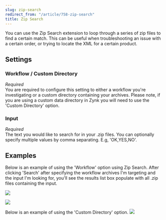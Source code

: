 ```yaml
---
slug: zip-search
redirect_from: "/article/758-zip-search"
title: Zip Search
---
```

You can use the Zip Search extension to loop through a series of zip files to find a certain match. This can be useful when troubleshooting an issue with a certain order, or trying to locate the XML for a certain product.

## Settings
### Workflow / Custom Directory
_Required_  
You are required to configure this setting to either a workflow you're investigating or a custom directory containing your archives. Please note, if you are using a custom data directory in Zynk you will need to use the 'Custom Directory' option.

### Input
_Required_  
The text you would like to search for in your .zip files. You can optionally specify multiple values by comma separating. E.g, 'OK,YES,NO'.

## Examples
Below is an example of using the 'Workflow' option using Zip Search. After clicking 'Search' after specifying the workflow archives I'm targeting and the input I'm looking for, you'll see the results list box populate with all .zip files containing the input.

[![](http://zynk.com/images/v2/zip_search/zip_search.PNG)](http://zynk.com/images/v2/zip_search/zip_search.PNG)

[![](http://zynk.com/images/v2/zip_search/zip_search_results.PNG)](http://zynk.com/images/v2/zip_search/zip_search_results.PNG)

Below is an example of using the 'Custom Directory' option.
[![](http://zynk.com/images/v2/zip_search/zip_search_manual_dir.PNG)](http://zynk.com/images/v2/zip_search/zip_search_manual_dir.PNG)
